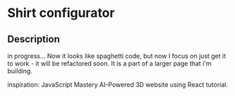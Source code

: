 # Shirt configurator

## Description

in progress... Now it looks like spaghetti code, but now I focus on just get it to work - it will be refactored soon. It is a part of a larger page that i'm building.

inspiration: JavaScript Mastery AI-Powered 3D website using React tutorial.
